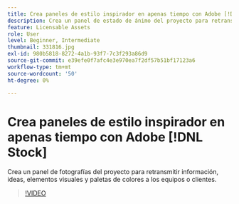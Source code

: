 ```yaml
---
title: Crea paneles de estilo inspirador en apenas tiempo con Adobe [!DNL Stock]
description: Crea un panel de estado de ánimo del proyecto para retransmitir información, ideas, elementos visuales y paletas de colores a los equipos o clientes
feature: Licensable Assets
role: User
level: Beginner, Intermediate
thumbnail: 331816.jpg
exl-id: 980b5818-8272-4a1b-93f7-7c3f293a86d9
source-git-commit: e39efe0f7afc4e3e970ea7f2df57b51bf17123a6
workflow-type: tm+mt
source-wordcount: '50'
ht-degree: 0%

---
```


# Crea paneles de estilo inspirador en apenas tiempo con Adobe [!DNL Stock]

Crea un panel de fotografías del proyecto para retransmitir información, ideas, elementos visuales y paletas de colores a los equipos o clientes.

>[!VIDEO](https://video.tv.adobe.com/v/331816?hidetitle=true)
